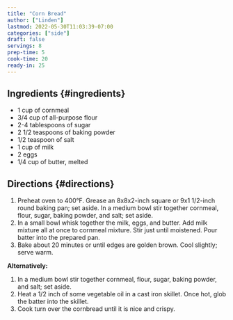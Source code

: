 ```yaml
---
title: "Corn Bread"
author: ["Linden"]
lastmod: 2022-05-30T11:03:39-07:00
categories: ["side"]
draft: false
servings: 8
prep-time: 5
cook-time: 20
ready-in: 25
---
```


## Ingredients {#ingredients}

-   1 cup of cornmeal
-   3/4 cup of all-purpose flour
-   2-4 tablespoons of sugar
-   2 1/2 teaspoons of baking powder
-   1/2 teaspoon of salt
-   1 cup of milk
-   2 eggs
-   1/4 cup of butter, melted


## Directions {#directions}

1.  Preheat oven to 400°F. Grease an 8x8x2-inch square or 9x1 1/2-inch round baking pan; set aside. In a medium bowl stir together cornmeal, flour, sugar, baking powder, and salt; set aside.
2.  In a small bowl whisk together the milk, eggs, and butter. Add milk mixture all at once to cornmeal mixture. Stir just until moistened. Pour batter into the prepared pan.
3.  Bake about 20 minutes or until edges are golden brown. Cool slightly; serve warm.

**Alternatively:**

1.  In a medium bowl stir together cornmeal, flour, sugar, baking powder, and salt; set aside.
2.  Heat a 1/2 inch of some vegetable oil in a cast iron skillet. Once hot, glob the batter into the skillet.
3.  Cook turn over the cornbread until it is nice and crispy.